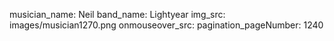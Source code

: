 musician_name: Neil
band_name: Lightyear
img_src: images/musician1270.png
onmouseover_src: 
pagination_pageNumber: 1240